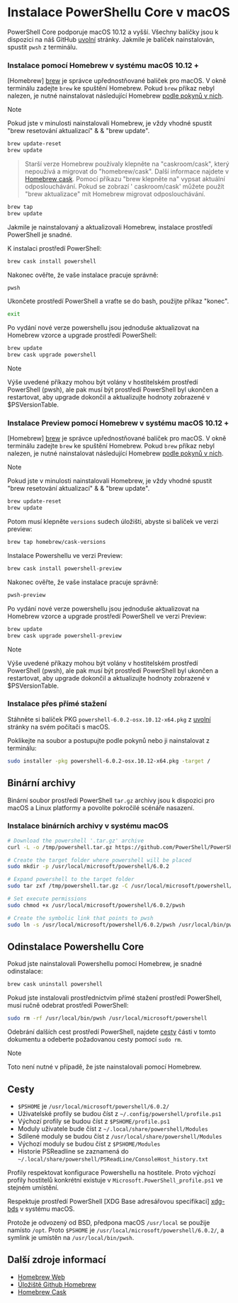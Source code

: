 # <a name="installing-powershell-core-on-macos"></a>Instalace PowerShellu Core v macOS

PowerShell Core podporuje macOS 10.12 a vyšší.
Všechny balíčky jsou k dispozici na náš GitHub [uvolní][] stránky.
Jakmile je balíček nainstalován, spustit `pwsh` z terminálu.

### <a name="installation-via-homebrew-on-macos-1012"></a>Instalace pomocí Homebrew v systému macOS 10.12 +

[Homebrew] [ brew] je správce upřednostňované balíček pro macOS.
V okně terminálu zadejte `brew` ke spuštění Homebrew.  Pokud `brew` příkaz nebyl nalezen, je nutné nainstalovat následující Homebrew [podle pokynů v nich][brew].

> [!NOTE]
> Pokud jste v minulosti nainstalovali Homebrew, je vždy vhodné spustit "brew resetování aktualizací" & & "brew update".
```sh
brew update-reset
brew update
```

> Starší verze Homebrew používaly klepněte na "caskroom/cask", který nepoužívá a migrovat do "homebrew/cask".  Další informace najdete v [Homebrew cask][cask]. Pomocí příkazu "brew klepněte na" vypsat aktuální odposlouchávání.  Pokud se zobrazí ' caskroom/cask' můžete použít "brew aktualizace" mít Homebrew migrovat odposlouchávání.

```sh
brew tap
brew update
```

Jakmile je nainstalovaný a aktualizovali Homebrew, instalace prostředí PowerShell je snadné.

K instalaci prostředí PowerShell:

```sh
brew cask install powershell
```

Nakonec ověřte, že vaše instalace pracuje správně:

```sh
pwsh
```

Ukončete prostředí PowerShell a vraťte se do bash, použijte příkaz "konec". 
```sh
exit
```

Po vydání nové verze powershellu jsou jednoduše aktualizovat na Homebrew vzorce a upgrade prostředí PowerShell:

```sh
brew update
brew cask upgrade powershell
```

> [!NOTE]
> Výše uvedené příkazy mohou být volány v hostitelském prostředí PowerShell (pwsh), ale pak musí být prostředí PowerShell byl ukončen a restartovat, aby upgrade dokončil a aktualizujte hodnoty zobrazené v $PSVersionTable.

### <a name="installing-preview-via-homebrew-on-macos-1012"></a>Instalace Preview pomocí Homebrew v systému macOS 10.12 +

[Homebrew] [ brew] je správce upřednostňované balíček pro macOS.
V okně terminálu zadejte `brew` ke spuštění Homebrew.  Pokud `brew` příkaz nebyl nalezen, je nutné nainstalovat následující Homebrew [podle pokynů v nich][brew].

> [!NOTE]
> Pokud jste v minulosti nainstalovali Homebrew, je vždy vhodné spustit "brew resetování aktualizací" & & "brew update".
```sh
brew update-reset
brew update
```

Potom musí klepněte `versions` sudech úložišti, abyste si balíček ve verzi preview:

```sh
brew tap homebrew/cask-versions
```

Instalace Powershellu ve verzi Preview:

```sh
brew cask install powershell-preview
```

Nakonec ověřte, že vaše instalace pracuje správně:

```sh
pwsh-preview
```

Po vydání nové verze powershellu jsou jednoduše aktualizovat na Homebrew vzorce a upgrade prostředí PowerShell ve verzi Preview:

```sh
brew update
brew cask upgrade powershell-preview
```

> [!NOTE]
> Výše uvedené příkazy mohou být volány v hostitelském prostředí PowerShell (pwsh), ale pak musí být prostředí PowerShell byl ukončen a restartovat, aby upgrade dokončil a aktualizujte hodnoty zobrazené v $PSVersionTable.

### <a name="installation-via-direct-download"></a>Instalace přes přímé stažení

Stáhněte si balíček PKG `powershell-6.0.2-osx.10.12-x64.pkg` z [uvolní][] stránky na svém počítači s macOS.

Poklikejte na soubor a postupujte podle pokynů nebo ji nainstalovat z terminálu:

```sh
sudo installer -pkg powershell-6.0.2-osx.10.12-x64.pkg -target /
```

## <a name="binary-archives"></a>Binární archivy

Binární soubor prostředí PowerShell `tar.gz` archivy jsou k dispozici pro macOS a Linux platformy a povolíte pokročilé scénáře nasazení.

### <a name="installing-binary-archives-on-macos"></a>Instalace binárních archivy v systému macOS

```sh
# Download the powershell '.tar.gz' archive
curl -L -o /tmp/powershell.tar.gz https://github.com/PowerShell/PowerShell/releases/download/v6.0.2/powershell-6.0.2-osx-x64.tar.gz

# Create the target folder where powershell will be placed
sudo mkdir -p /usr/local/microsoft/powershell/6.0.2

# Expand powershell to the target folder
sudo tar zxf /tmp/powershell.tar.gz -C /usr/local/microsoft/powershell/6.0.2

# Set execute permissions
sudo chmod +x /usr/local/microsoft/powershell/6.0.2/pwsh

# Create the symbolic link that points to pwsh
sudo ln -s /usr/local/microsoft/powershell/6.0.2/pwsh /usr/local/bin/pwsh
```

## <a name="uninstalling-powershell-core"></a>Odinstalace Powershellu Core

Pokud jste nainstalovali Powershellu pomocí Homebrew, je snadné odinstalace:

```sh
brew cask uninstall powershell
```

Pokud jste instalovali prostřednictvím přímé stažení prostředí PowerShell, musí ručně odebrat prostředí PowerShell:

```sh
sudo rm -rf /usr/local/bin/pwsh /usr/local/microsoft/powershell
```

Odebrání dalších cest prostředí PowerShell, najdete [cesty][] části v tomto dokumentu a odeberte požadovanou cesty pomocí `sudo rm`.

> [!NOTE]
> Toto není nutné v případě, že jste nainstalovali pomocí Homebrew.

[Cesty]:#paths

## <a name="paths"></a>Cesty

* `$PSHOME` je `/usr/local/microsoft/powershell/6.0.2/`
* Uživatelské profily se budou číst z `~/.config/powershell/profile.ps1`
* Výchozí profily se budou číst z `$PSHOME/profile.ps1`
* Moduly uživatele bude číst z `~/.local/share/powershell/Modules`
* Sdílené moduly se budou číst z `/usr/local/share/powershell/Modules`
* Výchozí moduly se budou číst z `$PSHOME/Modules`
* Historie PSReadline se zaznamená do `~/.local/share/powershell/PSReadLine/ConsoleHost_history.txt`

Profily respektovat konfigurace Powershellu na hostitele.
Proto výchozí profily hostitelů konkrétní existuje v `Microsoft.PowerShell_profile.ps1` ve stejném umístění.

Respektuje prostředí PowerShell [XDG Base adresářovou specifikaci] [ xdg-bds] v systému macOS.

Protože je odvozený od BSD, předpona macOS `/usr/local` se použije namísto `/opt`.
Proto `$PSHOME` je `/usr/local/microsoft/powershell/6.0.2/`, a symlink je umístěn na `/usr/local/bin/pwsh`.

## <a name="additional-resources"></a>Další zdroje informací

* [Homebrew Web][brew]
* [Úložiště Github Homebrew][GitHub]
* [Homebrew Cask][cask]


[brew]: http://brew.sh/
[GitHub]: https://github.com/Homebrew
[Cask]: https://github.com/Homebrew/homebrew-cask
[uvolní]: https://github.com/PowerShell/PowerShell/releases/latest
[xdg-bds]: https://specifications.freedesktop.org/basedir-spec/basedir-spec-latest.html

